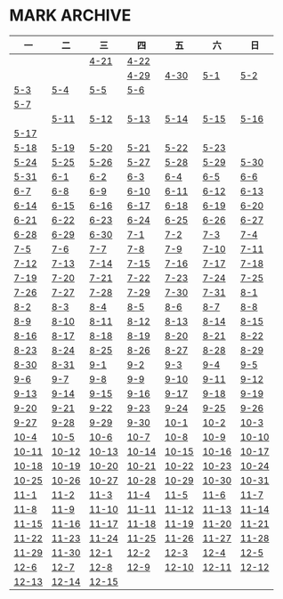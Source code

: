 # MARK ARCHIVE

| 一 | 二 | 三 | 四 | 五 | 六 | 日 |
| ---- | ---- | ---- | ---- | ---- | ---- | ---- |
| | |[4-21](./2021/4-21.md) | [4-22](./2021/4-22.md) | | | |
|   |   |   | [4-29](./2021/4-29.md) | [4-30](./2021/4-29.md) | [5-1](./2021/5-1.md) | [5-2](./2021/5-2.md) |
| [5-3](./2021/5-3.md) | [5-4](./2021/5-4.md) | [5-5](./2021/5-5.md) | [5-6](./2021/5-6.md) |
 [5-7](./2021/5-7.md) | 
 ||[5-11](./2021/5-11.md) | [5-12](./2021/5-12.md) | [5-13](./2021/5-13.md) | [5-14](./2021/5-14.md) | [5-15](./2021/5-15.md) | [5-16](./2021/5-16.md) |
| [5-17](./2021/5-17.md) |
 [5-18](./2021/5-18.md) | [5-19](./2021/5-19.md) | [5-20](./2021/5-20.md) | [5-21](./2021/5-21.md) | [5-22](./2021/5-22.md) | [5-23](./2021/5-23.md) |
| [5-24](./2021/5-24.md) | [5-25](./2021/5-25.md) | [5-26](./2021/5-26.md) | [5-27](./2021/5-27.md) | [5-28](./2021/5-28.md) | [5-29](./2021/5-29.md) | [5-30](./2021/5-30.md) |
| [5-31](./2021/5-31.md) | [6-1](./2021/6-1.md) | [6-2](./2021/6-2.md) | [6-3](./2021/6-3.md) | [6-4](./2021/6-4.md) | [6-5](./2021/6-5.md) | [6-6](./2021/6-6.md) |
| [6-7](./2021/6-7.md) | [6-8](./2021/6-8.md) | [6-9](./2021/6-9.md) | [6-10](./2021/6-10.md) | [6-11](./2021/6-11.md) | [6-12](./2021/6-12.md) | [6-13](./2021/6-13.md) |
| [6-14](./2021/6-14.md) | [6-15](./2021/6-15.md) | [6-16](./2021/6-16.md) | [6-17](./2021/6-17.md) | [6-18](./2021/6-18.md) | [6-19](./2021/6-19.md) | [6-20](./2021/6-20.md) |
| [6-21](./2021/6-21.md) | [6-22](./2021/6-22.md) | [6-23](./2021/6-23.md) | [6-24](./2021/6-24.md) | [6-25](./2021/6-25.md) | [6-26](./2021/6-26.md) | [6-27](./2021/6-27.md) |
| [6-28](./2021/6-28.md) | [6-29](./2021/6-29.md) | [6-30](./2021/6-30.md) | [7-1](./2021/7-1.md) | [7-2](./2021/7-2.md) | [7-3](./2021/7-3.md) | [7-4](./2021/7-4.md) |
| [7-5](./2021/7-5.md) | [7-6](./2021/7-6.md) | [7-7](./2021/7-7.md) | [7-8](./2021/7-8.md) | [7-9](./2021/7-9.md) | [7-10](./2021/7-10.md) | [7-11](./2021/7-11.md) |
| [7-12](./2021/7-12.md) | [7-13](./2021/7-13.md) | [7-14](./2021/7-14.md) | [7-15](./2021/7-15.md) | [7-16](./2021/7-16.md) | [7-17](./2021/7-17.md) | [7-18](./2021/7-18.md) |
| [7-19](./2021/7-19.md) | [7-20](./2021/7-20.md) | [7-21](./2021/7-21.md) | [7-22](./2021/7-22.md) | [7-23](./2021/7-23.md) | [7-24](./2021/7-24.md) | [7-25](./2021/7-25.md) |
| [7-26](./2021/7-26.md) | [7-27](./2021/7-27.md) | [7-28](./2021/7-28.md) | [7-29](./2021/7-29.md) | [7-30](./2021/7-30.md) | [7-31](./2021/7-31.md) | [8-1](./2021/8-1.md) |
| [8-2](./2021/8-2.md) | [8-3](./2021/8-3.md) | [8-4](./2021/8-4.md) | [8-5](./2021/8-5.md) | [8-6](./2021/8-6.md) | [8-7](./2021/8-7.md) | [8-8](./2021/8-8.md) |
| [8-9](./2021/8-9.md) | [8-10](./2021/8-10.md) | [8-11](./2021/8-11.md) | [8-12](./2021/8-12.md) | [8-13](./2021/8-13.md) | [8-14](./2021/8-14.md) | [8-15](./2021/8-15.md) |
| [8-16](./2021/8-16.md) | [8-17](./2021/8-17.md) | [8-18](./2021/8-18.md) | [8-19](./2021/8-19.md) | [8-20](./2021/8-20.md) | [8-21](./2021/8-21.md) | [8-22](./2021/8-22.md) |
| [8-23](./2021/8-23.md) | [8-24](./2021/8-24.md) | [8-25](./2021/8-25.md) | [8-26](./2021/8-26.md) | [8-27](./2021/8-27.md) | [8-28](./2021/8-28.md) | [8-29](./2021/8-29.md) |
| [8-30](./2021/8-30.md) | [8-31](./2021/8-31.md) | [9-1](./2021/9-1.md) | [9-2](./2021/9-2.md) | [9-3](./2021/9-3.md) | [9-4](./2021/9-4.md) | [9-5](./2021/9-5.md) |
| [9-6](./2021/9-6.md) | [9-7](./2021/9-7.md) | [9-8](./2021/9-8.md) | [9-9](./2021/9-9.md) | [9-10](./2021/9-10.md) | [9-11](./2021/9-11.md) | [9-12](./2021/9-12.md) |
| [9-13](./2021/9-13.md) | [9-14](./2021/9-14.md) | [9-15](./2021/9-15.md) | [9-16](./2021/9-16.md) | [9-17](./2021/9-17.md) | [9-18](./2021/9-18.md) | [9-19](./2021/9-19.md) |
| [9-20](./2021/9-20.md) | [9-21](./2021/9-21.md) | [9-22](./2021/9-22.md) | [9-23](./2021/9-23.md) | [9-24](./2021/9-24.md) | [9-25](./2021/9-25.md) | [9-26](./2021/9-26.md) |
| [9-27](./2021/9-27.md) | [9-28](./2021/9-28.md) | [9-29](./2021/9-29.md) | [9-30](./2021/9-30.md) | [10-1](./2021/10-1.md) | [10-2](./2021/10-2.md) | [10-3](./2021/10-3.md) |
| [10-4](./2021/10-4.md) | [10-5](./2021/10-5.md) | [10-6](./2021/10-6.md) | [10-7](./2021/10-7.md) | [10-8](./2021/10-8.md) | [10-9](./2021/10-9.md) | [10-10](./2021/10-10.md) |
| [10-11](./2021/10-11.md) | [10-12](./2021/10-12.md) | [10-13](./2021/10-13.md) | [10-14](./2021/10-14.md) | [10-15](./2021/10-15.md) | [10-16](./2021/10-16.md) | [10-17](./2021/10-17.md) |
| [10-18](./2021/10-18.md) | [10-19](./2021/10-19.md) | [10-20](./2021/10-20.md) | [10-21](./2021/10-21.md) | [10-22](./2021/10-22.md) | [10-23](./2021/10-23.md) | [10-24](./2021/10-24.md) |
| [10-25](./2021/10-25.md) | [10-26](./2021/10-26.md) | [10-27](./2021/10-27.md) | [10-28](./2021/10-28.md) | [10-29](./2021/10-29.md) | [10-30](./2021/10-30.md) | [10-31](./2021/10-31.md) |
| [11-1](./2021/11-1.md) | [11-2](./2021/11-2.md) | [11-3](./2021/11-3.md) | [11-4](./2021/11-4.md) | [11-5](./2021/11-5.md) | [11-6](./2021/11-6.md) | [11-7](./2021/11-7.md) |
| [11-8](./2021/11-8.md) | [11-9](./2021/11-9.md) | [11-10](./2021/11-10.md) | [11-11](./2021/11-11.md) | [11-12](./2021/11-12.md) | [11-13](./2021/11-13.md) | [11-14](./2021/11-14.md) |
| [11-15](./2021/11-15.md) | [11-16](./2021/11-16.md) | [11-17](./2021/11-17.md) | [11-18](./2021/11-18.md) | [11-19](./2021/11-19.md) | [11-20](./2021/11-20.md) | [11-21](./2021/11-21.md) |
| [11-22](./2021/11-22.md) | [11-23](./2021/11-23.md) | [11-24](./2021/11-24.md) | [11-25](./2021/11-25.md) | [11-26](./2021/11-26.md) | [11-27](./2021/11-27.md) | [11-28](./2021/11-28.md) |
| [11-29](./2021/11-29.md) | [11-30](./2021/11-30.md) | [12-1](./2021/12-1.md) | [12-2](./2021/12-2.md) | [12-3](./2021/12-3.md) | [12-4](./2021/12-4.md) | [12-5](./2021/12-5.md) |
| [12-6](./2021/12-6.md) | [12-7](./2021/12-7.md) | [12-8](./2021/12-8.md) | [12-9](./2021/12-9.md) | [12-10](./2021/12-10.md) | [12-11](./2021/12-11.md) | [12-12](./2021/12-12.md) |
| [12-13](./2021/12-13.md) | [12-14](./2021/12-14.md) | [12-15](./2021/12-15.md) |